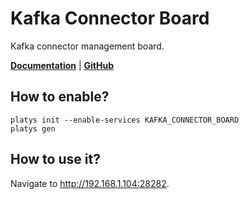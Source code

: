 # Kafka Connector Board

Kafka connector management board.

**[Documentation](https://github.com/tranglolab/kafka_connectors_board)** | **[GitHub](https://github.com/tranglolab/kafka_connectors_board)**

## How to enable?

```
platys init --enable-services KAFKA_CONNECTOR_BOARD
platys gen
```

## How to use it?

Navigate to <http://192.168.1.104:28282>.
